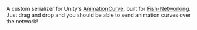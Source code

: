 A custom serializer for Unity's [AnimationCurve](https://docs.unity3d.com/ScriptReference/AnimationCurve.html), built for [Fish-Networking](https://github.com/FirstGearGames/FishNet).
Just drag and drop and you should be able to send animation curves over the network!
